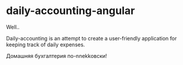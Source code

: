 # daily-accounting-angular

Well..

Daily-accounting is an attempt to create a user-friendly application for keeping track of daily expenses. 

Домашняя бухгалтерия по-nnekkовски! 
